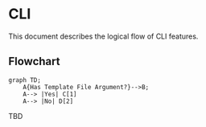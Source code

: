 # CLI

This document describes the logical flow of CLI features.

<!--Flowcharts Guide: https://github.com/mermaid-js/mermaid-->
## Flowchart

```mermaid
graph TD;
    A{Has Template File Argument?}-->B;
    A--> |Yes| C[1]
    A--> |No| D[2]
```  

TBD

